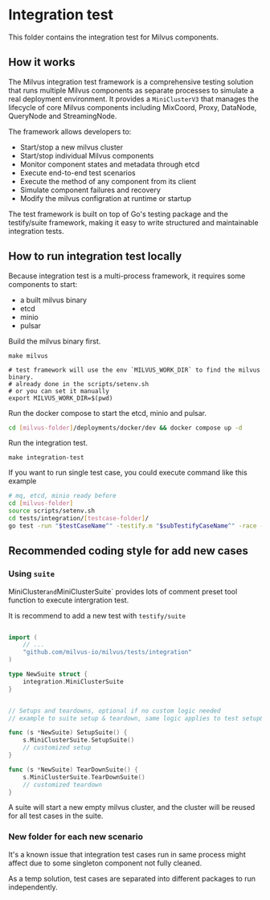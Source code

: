 # Integration test

This folder contains the integration test for Milvus components.


## How it works

The Milvus integration test framework is a comprehensive testing solution that runs multiple Milvus components as separate processes to simulate a real deployment environment. It provides a `MiniClusterV3` that manages the lifecycle of core Milvus components including MixCoord, Proxy, DataNode, QueryNode and StreamingNode.

The framework allows developers to:
- Start/stop a new milvus cluster
- Start/stop individual Milvus components
- Monitor component states and metadata through etcd
- Execute end-to-end test scenarios
- Execute the method of any component from its client
- Simulate component failures and recovery
- Modify the milvus configration at runtime or startup

The test framework is built on top of Go's testing package and the testify/suite framework, making it easy to write structured and maintainable integration tests.

## How to run integration test locally

Because integration test is a multi-process framework, it requires some components to start:

- a built milvus binary
- etcd
- minio
- pulsar

Build the milvus binary first.

```base
make milvus 

# test framework will use the env `MILVUS_WORK_DIR` to find the milvus binary.
# already done in the scripts/setenv.sh
# or you can set it manually
export MILVUS_WORK_DIR=$(pwd) 
```

Run the docker compose to start the etcd, minio and pulsar.

```bash
cd [milvus-folder]/deployments/docker/dev && docker compose up -d
```

Run the integration test.

```base
make integration-test
```

If you want to run single test case, you could execute command like this example

```bash
# mq, etcd, minio ready before
cd [milvus-folder]
source scripts/setenv.sh
cd tests/integration/[testcase-folder]/
go test -run "$testCaseName^" -testify.m "$subTestifyCaseName^" -race -v
```

## Recommended coding style for add new cases

### Using `suite`

MiniCluster` and `MiniClusterSuite` provides lots of comment preset tool function to execute intergration test.

It is recommend to add a new test with `testify/suite`

```go

import (
    // ...
    "github.com/milvus-io/milvus/tests/integration"
)

type NewSuite struct {
    integration.MiniClusterSuite
}


// Setups and teardowns, optional if no custom logic needed
// example to suite setup & teardown, same logic applies to test setup&teardown

func (s *NewSuite) SetupSuite() {
    s.MiniClusterSuite.SetupSuite()
    // customized setup
}

func (s *NewSuite) TearDownSuite() {
    s.MiniClusterSuite.TearDownSuite()
    // customized teardown
}

```

A suite will start a new empty milvus cluster, and the cluster will be reused for all test cases in the suite.

### New folder for each new scenario

It's a known issue that integration test cases run in same process might affect due to some singleton component not fully cleaned.

As a temp solution, test cases are separated into different packages to run independently. 
